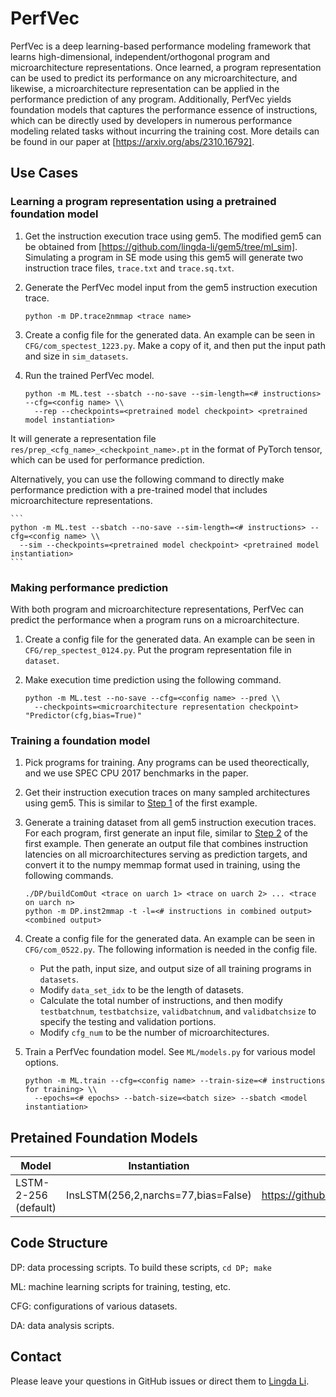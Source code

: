 # PerfVec

PerfVec is a deep learning-based performance modeling framework that learns
high-dimensional, independent/orthogonal program and microarchitecture
representations.
Once learned, a program representation can be used to predict its performance
on any microarchitecture, and likewise, a microarchitecture representation can
be applied in the performance prediction of any program.
Additionally, PerfVec yields foundation models that captures the performance
essence of instructions, which can be directly used by developers in numerous
performance modeling related tasks without incurring the training cost.
More details can be found in our paper at
[https://arxiv.org/abs/2310.16792].

## Use Cases

### <a name="learnrep"></a> Learning a program representation using a pretrained foundation model

1. <a name="gem5"></a> Get the instruction execution trace using gem5.
The modified gem5 can be obtained from
[https://github.com/lingda-li/gem5/tree/ml_sim].
Simulating a program in SE mode using this gem5 will generate two instruction
trace files, `trace.txt` and `trace.sq.txt`.

2. <a name="inputgen"></a> Generate the PerfVec model input from the gem5 instruction execution trace.

    `python -m DP.trace2nmmap <trace name>`

3. Create a config file for the generated data.
An example can be seen in `CFG/com_spectest_1223.py`.
Make a copy of it, and then put the input path and size in `sim_datasets`.

4. Run the trained PerfVec model.

    ```
    python -m ML.test --sbatch --no-save --sim-length=<# instructions> --cfg=<config name> \\
      --rep --checkpoints=<pretrained model checkpoint> <pretrained model instantiation>
    ```

It will generate a representation file `res/prep_<cfg_name>_<checkpoint_name>.pt` in the format of PyTorch tensor, which can be used for performance prediction.

Alternatively, you can use the following command to directly make performance prediction with a pre-trained model that includes microarchitecture representations.

    ```
    python -m ML.test --sbatch --no-save --sim-length=<# instructions> --cfg=<config name> \\
      --sim --checkpoints=<pretrained model checkpoint> <pretrained model instantiation>
    ```

### Making performance prediction

With both program and microarchitecture representations, PerfVec can predict the performance when a program runs on a microarchitecture.

1. Create a config file for the generated data.
An example can be seen in `CFG/rep_spectest_0124.py`.
Put the program representation file in `dataset`.

2. Make execution time prediction using the following command.

    ```
    python -m ML.test --no-save --cfg=<config name> --pred \\
      --checkpoints=<microarchitecture representation checkpoint> "Predictor(cfg,bias=True)"
    ```

### Training a foundation model

1. Pick programs for training.
Any programs can be used theorectically, and we use SPEC CPU 2017 benchmarks in the paper.

2. Get their instruction execution traces on many sampled architectures using gem5.
This is similar to [Step 1](#gem5) of the first example.

3. Generate a training dataset from all gem5 instruction execution traces.
For each program, first generate an input file, similar to [Step 2](#inputgen)
of the first example.
Then generate an output file that combines instruction latencies on all
microarchitectures serving as prediction targets, and convert it to the numpy
memmap format used in training, using the following commands.

    ```
    ./DP/buildComOut <trace on uarch 1> <trace on uarch 2> ... <trace on uarch n>
    python -m DP.inst2mmap -t -l=<# instructions in combined output> <combined output>
    ```

4. Create a config file for the generated data.
An example can be seen in `CFG/com_0522.py`.
The following information is needed in the config file.
    * Put the path, input size, and output size of all training programs in `datasets`.
    * Modify `data_set_idx` to be the length of datasets.
    * Calculate the total number of instructions, and then modify
    `testbatchnum`, `testbatchsize`, `validbatchnum`, and `validbatchsize` to
    specify the testing and validation portions.
    * Modify `cfg_num` to be the number of microarchitectures.

5. Train a PerfVec foundation model.
See `ML/models.py` for various model options.

    ```
    python -m ML.train --cfg=<config name> --train-size=<# instructions for training> \\
      --epochs=<# epochs> --batch-size=<batch size> --sbatch <model instantiation>
    ```

## Pretained Foundation Models

| Model                | Instantiation                       | Link                                                              |
|----------------------|-------------------------------------|-------------------------------------------------------------------|
| LSTM-2-256 (default) | InsLSTM(256,2,narchs=77,bias=False) | https://github.com/PerfVec/PerfVecDB/blob/main/LSTM_256_2_1222.pt |

## Code Structure

DP: data processing scripts.
To build these scripts, `cd DP; make`

ML: machine learning scripts for training, testing, etc.

CFG: configurations of various datasets.

DA: data analysis scripts.

<!---
-->

## Contact

Please leave your questions in GitHub issues or direct them to [Lingda Li](mailto:lli@bnl.gov).

